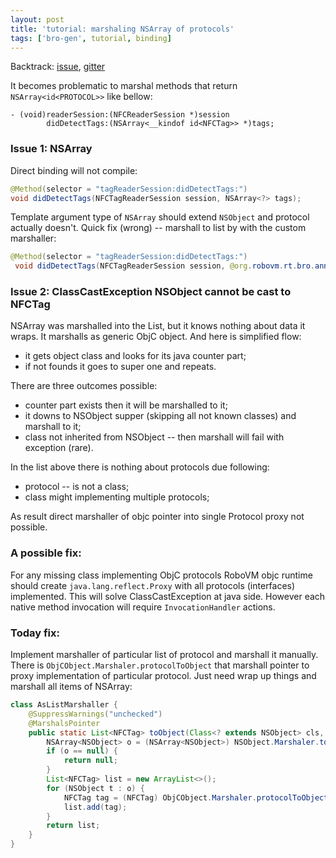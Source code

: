 ```yaml
---
layout: post
title: 'tutorial: marshaling NSArray of protocols'
tags: ['bro-gen', tutorial, binding]
---
```

Backtrack: [issue](https://github.com/dkimitsa/robovm/pull/1), [gitter](https://gitter.im/MobiVM/robovm?at=5ec0463a347a503172f5710d)  

It becomes problematic to marshal methods that return `NSArray<id<PROTOCOL>>` like bellow:  
```objc
- (void)readerSession:(NFCReaderSession *)session 
        didDetectTags:(NSArray<__kindof id<NFCTag>> *)tags;
```

### Issue 1: NSArray<T extends NSObject>  
Direct binding will not compile:
<!-- more -->
```java
@Method(selector = "tagReaderSession:didDetectTags:")
void didDetectTags(NFCTagReaderSession session, NSArray<?> tags);
```

Template argument type of `NSArray` should extend `NSObject` and protocol actually doesn't. Quick fix (wrong) -- marshall to list by with the custom marshaller:
```java
@Method(selector = "tagReaderSession:didDetectTags:")
 void didDetectTags(NFCTagReaderSession session, @org.robovm.rt.bro.annotation.Marshaler(NSArray.AsListMarshaler.class) List<NFCTag> tags);
```  

### Issue 2: ClassCastException NSObject cannot be cast to NFCTag  
NSArray was marshalled into the List, but it knows nothing about data it wraps. It marshalls as generic ObjC object. And here is simplified flow:
- it gets object class and looks for its java counter part;
- if not founds it goes to super one and repeats. 

There are three outcomes possible: 
- counter part exists then it will be marshalled to it;
- it downs to NSObject supper (skipping all not known classes) and marshall to it;
- class not inherited from NSObject -- then marshall will fail with exception (rare).

In the list above there is nothing about protocols due following:
- protocol -- is not a class;
- class might implementing multiple protocols;

As result direct marshaller of objc pointer into single Protocol proxy not possible.


### A possible fix:
For any missing class implementing ObjC protocols RoboVM objc runtime should create `java.lang.reflect.Proxy` with all protocols (interfaces) implemented. This will solve ClassCastException at java side. However each native method invocation will require `InvocationHandler` actions.  

### Today fix:  
Implement marshaller of particular list of protocol and marshall it manually. There is `ObjCObject.Marshaler.protocolToObject` that marshall pointer to proxy implementation of particular protocol. Just need wrap up things and marshall all items of NSArray: 
```java
class AsListMarshaller {
    @SuppressWarnings("unchecked")
    @MarshalsPointer
    public static List<NFCTag> toObject(Class<? extends NSObject> cls, long handle, long flags) {
        NSArray<NSObject> o = (NSArray<NSObject>) NSObject.Marshaler.toObject(cls, handle, flags);
        if (o == null) {
            return null;
        }
        List<NFCTag> list = new ArrayList<>();
        for (NSObject t : o) {
            NFCTag tag = (NFCTag) ObjCObject.Marshaler.protocolToObject(NFCTag.class, t.getHandle(), 0);
            list.add(tag);
        }
        return list;
    }
}
```
